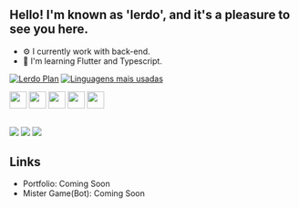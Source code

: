 ## Hello! I'm known as 'lerdo', and it's a pleasure to see you here. 
- ⚙️ I currently work with back-end.
- 📖 I'm learning Flutter and Typescript.

[![Lerdo Plan](https://github-readme-stats.vercel.app/api?username=lerdo01&show_icons=true&theme=dracula)](https://github.com/lerdo01/github-readme-stats) [![Linguagens mais usadas](https://github-readme-stats.vercel.app/api/top-langs/?username=lerdo01&layout=compact&theme=dracula&langs_count=3)](https://github.com/anuraghazra/github-readme-stats)

<div>
  
 <img style="width: 30px; height: 30px;" src="https://cdn.jsdelivr.net/gh/devicons/devicon@latest/icons/javascript/javascript-original.svg" />
          
 <img style="width: 30px; height: 30px;" src="https://cdn.jsdelivr.net/gh/devicons/devicon@latest/icons/typescript/typescript-original.svg" />
          
 <img style="width: 30px; height: 30px;" src="https://cdn.jsdelivr.net/gh/devicons/devicon@latest/icons/html5/html5-original.svg" />
        
 <img style="width: 30px; height: 30px;" src="https://cdn.jsdelivr.net/gh/devicons/devicon@latest/icons/css3/css3-original.svg" />
 
<img style="width: 30px; height: 30px;" src="https://cdn.jsdelivr.net/gh/devicons/devicon@latest/icons/flutter/flutter-original.svg" />
          
</div>

##

<div>

<a href="https://www.instagram.com/_santosnw7/" target="_blank"><img src="https://img.shields.io/badge/Instagram-E4405F?style=for-the-badge&logo=instagram&logoColor=white" target="_blank"/></a>
<a href="https://youtube.com/@lerdo01" target="_blank"><img src="https://img.shields.io/badge/YouTube-FF0000?style=for-the-badge&logo=youtube&logoColor=white" target="_blank" /></a>
<a href="https://discordapp.com/users/699984529829658634" target="_blank"><img src="https://dcbadge.limes.pink/api/shield/699984529829658634?compact=true" target="_blank" /></a>
</div>

## Links

- Portfolio: Coming Soon
- Mister Game(Bot): Coming Soon
